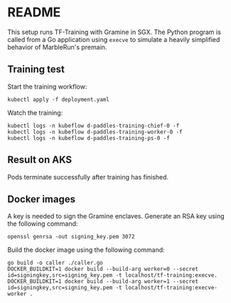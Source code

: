 # README

This setup runs TF-Training with Gramine in SGX. The Python program is called from a Go application using `execve` to simulate a heavily simplified behavior of MarbleRun's premain.

## Training test

Start the training workflow:
```shell
kubectl apply -f deployment.yaml
```

Watch the training:
```shell
kubectl logs -n kubeflow d-paddles-training-chief-0 -f
kubectl logs -n kubeflow d-paddles-training-worker-0 -f
kubectl logs -n kubeflow d-paddles-training-ps-0 -f
```

## Result on AKS

Pods terminate successfully after training has finished.

## Docker images

A key is needed to sign the Gramine enclaves.
Generate an RSA key using the following command:
```shell
openssl genrsa -out signing_key.pem 3072
```

Build the docker image using the following command:
```shell
go build -o caller ./caller.go
DOCKER_BUILDKIT=1 docker build --build-arg worker=0 --secret id=signingkey,src=signing_key.pem -t localhost/tf-training:execve.
DOCKER_BUILDKIT=1 docker build --build-arg worker=1 --secret id=signingkey,src=signing_key.pem -t localhost/tf-training:execve-worker .
```

